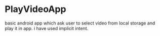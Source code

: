 # PlayVideoApp
basic android app which ask user to select video from local storage and play it in app.
i have used implicit intent.
